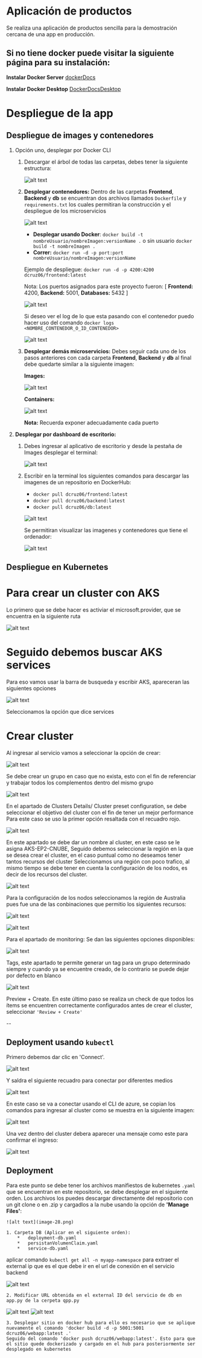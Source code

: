 # Aplicación de productos
Se realiza una aplicación de productos sencilla para la demostración cercana de una app en producción.

 Si no tiene docker puede visitar la siguiente página para su instalación:
--
**Instalar Docker Server**  [dockerDocs](https://docs.docker.com/engine/install/)

**Instalar Docker Desktop** [DockerDocsDesktop](https://docs.docker.com/desktop/)

# Despliegue de la app

 Despliegue de images y contenedores
--
1. Opción uno, desplegar por Docker CLI
    1. Descargar el árbol de todas las carpetas, debes tener la siguiente estructura:
    
        ![alt text](image.png)

    2. **Desplegar contenedores:** Dentro de las carpetas **Frontend**, **Backend** y **db** se encuentran dos archivos llamados ```Dockerfile``` y ```requirements.txt``` los cuales permitiran la construcción y el despliegue de los microservicios
    
        ![alt text](image-2.png)

        * **Desplegar usando Docker**: ```docker build -t nombreUsuario/nombreImagen:versionName .``` o sin usuario ```docker build -t nombreImagen .```
        * **Correr:** ```docker run -d -p port:port nombreUsuario/nombreImagen:versionName```

        Ejemplo de despliegue: ```docker run -d -p 4200:4200 dcruz06/frontend:latest```

        Nota: Los puertos asignados para este proyecto fueron: [
             **Frontend:** 4200,
             **Backend:**  5001,
             **Databases:** 5432
        ]
        
        ![alt text](image-3.png)
        
        Si deseo ver el log de lo que esta pasando con el contenedor puedo hacer uso del comando ```docker logs <NOMBRE_CONTENEDOR_O_ID_CONTENEDOR>```

        ![alt text](image-4.png)

    3. **Desplegar demás microservicios:**
        Debes seguir cada uno de los pasos anteriores con cada carpeta **Frontend**, **Backend** y **db** al final debe quedarte similar a la siguiente imagen:
        
        **Images:**

        ![alt text](image-6.png)

        **Containers:**

        ![alt text](image-5.png)

        **Nota:** Recuerda exponer adecuadamente cada puerto

2. **Desplegar por dashboard de escritorio:**
    1. Debes ingresar al aplicativo de escritorio y desde la pestaña de Images desplegar el terminal:
    
        ![alt text](image-7.png)    

    2. Escribir en la terminal los siguientes comandos para descargar las imagenes de un repositorio en DockerHub:

        * ```docker pull dcruz06/frontend:latest```
        * ```docker pull dcruz06/backend:latest```
        * ```docker pull dcruz06/db:latest```

        ![alt text](image-8.png)

        Se permitiran visualizar las imagenes y contenedores que tiene el ordenador:
        
        ![alt text](image-9.png)

 Despliegue en Kubernetes
--
#  Para crear un cluster con AKS
Lo primero que se debe hacer es activiar el microsoft.provider, que se encuentra en la siguiente ruta

![alt text](image-10.png)   

# Seguido debemos buscar AKS services
Para eso vamos usar la barra de busqueda y escribir AKS, apareceran las siguientes opciones

![alt text](image-11.png)   

Seleccionamos la opción que dice services

# Crear cluster
Al ingresar al servicio vamos a seleccionar la opción de crear:

![alt text](image-12.png)

Se debe crear un grupo en caso que no exista, esto con el fin de referenciar y trabajar todos los complementos dentro del mismo grupo

![alt text](image-13.png)

En el apartado de Clusters Details/  Cluster preset configuration, se debe seleccionar el objetivo del cluster con el fin de tener un mejor performance 
Para este caso se uso la primer opción resaltada con el recuadro rojo.

![alt text](image-14.png)   

En este apartado se debe dar un nombre al cluster, en este caso se le asigna AKS-EP2-CNUBE, 
Seguido debemos seleccionar la región en la que se desea crear el cluster, en el caso puntual como no deseamos tener tantos recursos del cluster
Seleccionamos una región con poco trafico, al mismo tiempo se debe tener en cuenta la configuración de los nodos, es decir de los recursos del cluster.

![alt text](image-15.png)

Para la configuración de los nodos seleccionamos la región de Australia pues fue una de las conbinaciones que permitio los siguientes recursos:

![alt text](image-16.png)

![alt text](image-17.png)

Para el apartado de monitoring:
Se dan las siguientes opciones disponibles:

![alt text](image-18.png)

Tags, este apartado te permite generar un tag para un grupo determinado siempre y cuando ya se encuentre creado, de lo contrario se puede dejar por defecto en blanco

![alt text](image-19.png)


Preview + Create. En este último paso se realiza un check de que todos los ítems se encuentren correctamente configurados antes de crear el cluster, seleccionar ```'Review + Create'```


--

Deployment usando ```kubectl```
---
Primero debemos dar clic en 'Connect'.

![alt text](image-22.png)

Y saldra el siguiente recuadro para conectar por diferentes medios

![alt text](image-21.png)

En este caso se va a conectar usando el CLI de azure, se copian los comandos para ingresar al cluster como se muestra en la siguiente imagen:

![alt text](image-23.png)

Una vez dentro del cluster debera aparecer una mensaje como este para confirmar el ingreso:

![alt text](image-24.png)

Deployment
--
Para este punto se debe tener los archivos manifiestos de kubernetes ```.yaml``` que se encuentran en este repositorio, se debe desplegar en el siguiente orden. Los archivos los puedes descargar directamente del repositorio con un git clone o en .zip y cargadlos a la nube usando la opción de **'Manage Files'**:

    ![alt text](image-28.png)

    1. Carpeta DB (Aplicar en el siguiente orden):
        *   deployment-db.yaml
        *   persistanVolumenClaim.yaml
        *   service-db.yaml
aplicar comando ```kubectl get all -n myapp-namespace``` para extraer el external ip que es el que debe ir en el url de conexión en el servicio backend
    
![alt text](image-25.png)


    2. Modificar URL obtenida en el external ID del servicio de db en app.py de la cerpeta qpp.py

![alt text](image-27.png)
![alt text](image-26.png)

    3. Desplegar sitio en docker hub para ello es necesario que se aplique nuevamente el comando 'docker build -d -p 5001:5001 dcruz06/webapp:latest .' 
    Seguido del comando 'docker push dcruz06/webapp:latest'. Esto para que el sitio quede dockerizado y cargado en el hub para posteriormente ser desplegado en kubernetes
